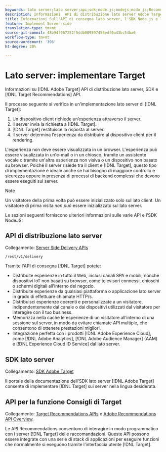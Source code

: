 ```yaml
---
keywords: lato server;lato server;api;sdk;node.js;nodejs;nodo js;Recommendations api;api:apis
description: Informazioni  API di distribuzione lato server Adobe Target, SDK e API Recommendations Target.
title: Informazioni Sull'API di consegna lato server, l'SDK Node.js e le API Recommendations
feature: Implement Server-side
translation-type: tm+mt
source-git-commit: 48b94f967252f5ddb009597456edf0a43bc54ba6
workflow-type: tm+mt
source-wordcount: '396'
ht-degree: 20%

---
```



# Lato server: implementare Target

Informazioni su [!DNL Adobe Target] API di distribuzione lato server, SDK e [!DNL Target Recommendations] API.

Il processo seguente si verifica in un’implementazione lato server di [!DNL Target]:

1. Un dispositivo client richiede un’esperienza attraverso il server.
1. Il server invia la richiesta a [!DNL Target].
1. [!DNL Target] restituisce la risposta al server.
1. Il server determina l’esperienza da distribuire al dispositivo client per il rendering.

L&#39;esperienza non deve essere visualizzata in un browser. L&#39;esperienza può essere visualizzata in un&#39;e-mail o in un chiosco, tramite un assistente vocale o tramite un&#39;altra esperienza non visiva o un dispositivo non basato su browser. Poiché il server risiede tra il client e [!DNL Target], questo tipo di implementazione è ideale anche se hai bisogno di maggiore controllo e sicurezza oppure in presenza di processi di backend complessi che devono essere eseguiti sul server.

>[!NOTE]
>
>Un visitatore della prima volta può essere inizializzato solo sul lato client. Un visitatore di prima visita *non può* essere inizializzato sul lato server.

Le sezioni seguenti forniscono ulteriori informazioni sulle varie API e l’SDK NodeJS:

## API di distribuzione lato server

Collegamento: [Server Side Delivery APIs](https://developers.adobetarget.com/api/delivery-api/)

`/rest/v1/delivery`

Tramite l&#39;API di consegna [!DNL Target] potete:

* Distribuite esperienze in tutto il Web, inclusi canali SPA e mobili, nonché dispositivi IoT non basati su browser, come televisori connessi, chioschi o schermi digitali all&#39;interno del negozio.
* Distribuite esperienze da qualsiasi piattaforma o applicazione lato server in grado di effettuare chiamate HTTP/s.
* Distribuisci esperienze coerenti e personalizzate a un visitatore, indipendentemente dal canale o dai dispositivi utilizzati dal visitatore per interagire con il tuo business.
* Memorizza nella cache le esperienze di un visitatore all’interno di una sessione sul server, in modo da evitare chiamate API multiple, che consentono di ottenere prestazioni migliori.
* Integrazione perfetta con i prodotti [!DNL Adobe Experience Cloud], come [!DNL Adobe Analytics], [!DNL Adobe Audience Manager] (AAM) e [!DNL Experience Cloud ID Service] dal lato server.

## SDK lato server

Collegamento: [ SDK Adobe Target](https://adobetarget-sdks.gitbook.io/docs/)

Il portale della documentazione dell&#39;SDK lato server [!DNL Adobe Target] consente di implementare [!DNL Target] sui server nella lingua desiderata.

## API per la funzione Consigli di Target

Collegamento: [Target Recommendations APIs](https://developers.adobetarget.com/api/recommendations) e [ Adobe Recommendations API Overview](https://experienceleague.adobe.com/docs/target-learn/recommendations-api-tutorial/recs-api-overview.html).

Le API Recommendations consentono di interagire in modo programmatico con i server [!DNL Target] delle raccomandazioni. Queste API possono essere integrate con una serie di stack di applicazioni per eseguire funzioni che normalmente si eseguono tramite l&#39;interfaccia utente [!DNL Target].
